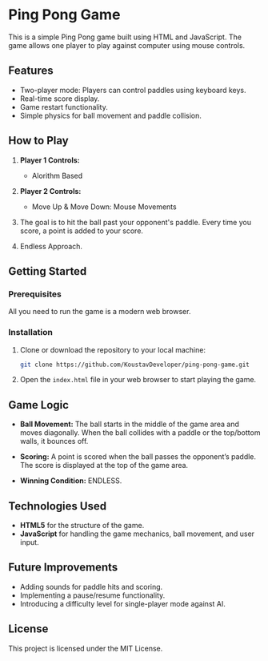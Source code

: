 # Ping Pong Game

This is a simple Ping Pong game built using HTML and JavaScript. The game allows one player to play against computer using mouse controls.

## Features

- Two-player mode: Players can control paddles using keyboard keys.
- Real-time score display.
- Game restart functionality.
- Simple physics for ball movement and paddle collision.

## How to Play

1. **Player 1 Controls:**
   - Alorithm Based

2. **Player 2 Controls:**
   - Move Up & Move Down: Mouse Movements

3. The goal is to hit the ball past your opponent's paddle. Every time you score, a point is added to your score.

4. Endless Approach.

## Getting Started

### Prerequisites

All you need to run the game is a modern web browser.

### Installation

1. Clone or download the repository to your local machine:

   ```bash
   git clone https://github.com/KoustavDeveloper/ping-pong-game.git
   ```

2. Open the `index.html` file in your web browser to start playing the game.

## Game Logic

- **Ball Movement:** The ball starts in the middle of the game area and moves diagonally. When the ball collides with a paddle or the top/bottom walls, it bounces off.
  
- **Scoring:** A point is scored when the ball passes the opponent’s paddle. The score is displayed at the top of the game area.
  
- **Winning Condition:** ENDLESS.

## Technologies Used

- **HTML5** for the structure of the game.
- **JavaScript** for handling the game mechanics, ball movement, and user input.

## Future Improvements

- Adding sounds for paddle hits and scoring.
- Implementing a pause/resume functionality.
- Introducing a difficulty level for single-player mode against AI.

## License

This project is licensed under the MIT License.